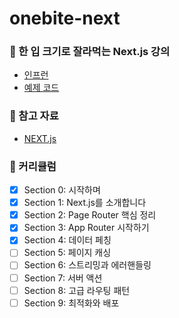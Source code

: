 # onebite-next

### 📗 한 입 크기로 잘라먹는 Next.js 강의

- [인프런](https://www.inflearn.com/course/%ED%95%9C%EC%9E%85-%ED%81%AC%EA%B8%B0-nextjs/dashboard)
- [예제 코드](https://winterlood.notion.site/f1b93a3e78894147b98f10c0dbc34b8f?v=91b33efe41ce459f83cbaf1b5155b793)

### 📄 참고 자료

- [NEXT.js](https://nextjs.org/)

### 🚀 커리큘럼

- [x] Section 0: 시작하며
- [x] Section 1: Next.js를 소개합니다
- [x] Section 2: Page Router 핵심 정리
- [x] Section 3: App Router 시작하기
- [x] Section 4: 데이터 페칭
- [ ] Section 5: 페이지 캐싱
- [ ] Section 6: 스트리밍과 에러핸들링
- [ ] Section 7: 서버 액션
- [ ] Section 8: 고급 라우팅 패턴
- [ ] Section 9: 최적화와 배포
